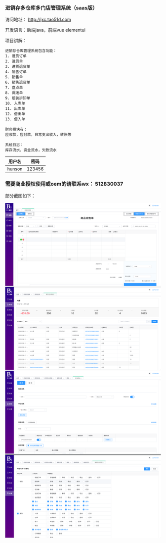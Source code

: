 ### 进销存多仓库多门店管理系统（saas版）
访问地址： http://jxc.tao51d.com

开发语言：后端java，前端vue elementui

项目讲解：
```
进销存仓库管理系统包含功能：
1. 进货订单
2. 进货单
3. 进货退货单
4. 销售订单
5. 销售单
6. 销售退货单
7. 盘点单
8. 调拨单
9. 组装拆卸单
10. 入库单
11. 出库单
12. 借出单
13. 借入单

财务模块有：
应收款，应付款，日常支出收入，转账等

系统日志：
库存流水，资金流水，欠款流水

```


| 用户名    | 密码     |
|--------|--------|
| hunson | 123456 |


### 需要商业授权使用或oem的请联系wx： 512830037


部分截图如下：

![输入图片说明](https://github.com/hunson1990/jxcsaas/blob/master/1.png?raw=true "屏幕截图.png")
![输入图片说明](https://github.com/hunson1990/jxcsaas/blob/master/2.png?raw=true "屏幕截图.png")
![输入图片说明](https://github.com/hunson1990/jxcsaas/blob/master/3.png?raw=true "屏幕截图.png")
![输入图片说明](https://github.com/hunson1990/jxcsaas/blob/master/4.png?raw=true "屏幕截图.png")
